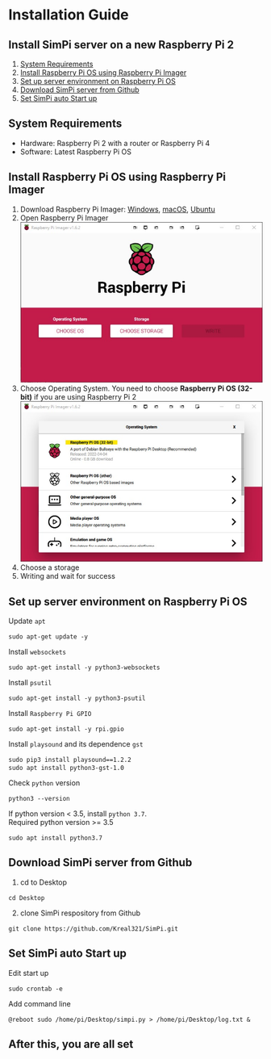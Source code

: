 # Installation Guide
## Install SimPi server on a new Raspberry Pi 2
1. [System Requirements](#system-requirements) 
2. [Install Raspberry Pi OS using Raspberry Pi Imager](#install-raspberry-pi-os-using-raspberry-pi-imager)
3. [Set up server environment on Raspberry Pi OS](#set-up-server-environment-on-raspberry-pi-os)
4. [Download SimPi server from Github](#download-simpi-server-from-github)
5. [Set SimPi auto Start up](#set-simpi-auto-start-up)

## System Requirements
 - Hardware: Raspberry Pi 2 with a router or Raspberry Pi 4
 - Software: Latest Raspberry Pi OS

## Install Raspberry Pi OS using Raspberry Pi Imager
1. Download Raspberry Pi Imager: [Windows](https://downloads.raspberrypi.org/imager/imager_latest.exe), [macOS](https://downloads.raspberrypi.org/imager/imager_latest.dmg), [Ubuntu](https://downloads.raspberrypi.org/imager/imager_latest_amd64.deb)
2. Open Raspberry Pi Imager
![](images/raspberrypiimager.jpg?raw=true "Title")
3. Choose Operating System. You need to choose **Raspberry Pi OS (32-bit)** if you are using Raspberry Pi 2
![](images/chooseos.jpg?raw=true "Title")
4. Choose a storage
5. Writing and wait for success

## Set up server environment on Raspberry Pi OS
Update `apt`
```
sudo apt-get update -y
```
Install `websockets`
```
sudo apt-get install -y python3-websockets
```
Install `psutil`
```
sudo apt-get install -y python3-psutil
```
Install `Raspberry Pi GPIO`
```
sudo apt-get install -y rpi.gpio
```
Install `playsound` and its dependence `gst`
```
sudo pip3 install playsound==1.2.2 
sudo apt install python3-gst-1.0
```
Check `python` version
```
python3 --version
```

If python version < 3.5, install `python 3.7`. \
Required python version >= 3.5
```
sudo apt install python3.7
```

## Download SimPi server from Github
1. cd to Desktop
```
cd Desktop
```
2. clone SimPi respository from Github
```
git clone https://github.com/Kreal321/SimPi.git
```

## Set SimPi auto Start up
Edit start up
```
sudo crontab -e
```

Add command line
```
@reboot sudo /home/pi/Desktop/simpi.py > /home/pi/Desktop/log.txt &
```

## After this, you are all set
